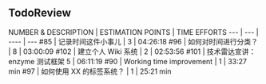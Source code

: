 ## TodoReview

NUMBER & DESCRIPTION | ESTIMATION POINTS | 	TIME EFFORTS
--- | --- | ---- | ---
#85  | 记录时间这件小事儿	 | 3 | 	04:26:18
#96 |  如何对时间进行分类？	 | 8 | 	03:00:09
#102 |  建立个人 Wiki 系统 | 	2	 | 02:53:56
#101  | 技术雷达宣讲：enzyme 测试框架	5 | 	06:11:19
#90 |  Working time improvement | 	1	 | 33:27 min
#97  | 如何使用 XX 的标签系统？	 | 1	 | 25:21 min



